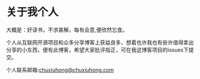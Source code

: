 # 关于我个人

大概是：好读书，不求甚解，每有会意,便欣然忘食。

个人从互联网开源项目和众多分享博客上获益良多，想着也许我也有些许值得拿出分享的小东西，便有此博客，希望大家批评指正，可在我这博客项目的issues下提交。

个人联系邮箱:chuxiuhong@chuxiuhong.com

